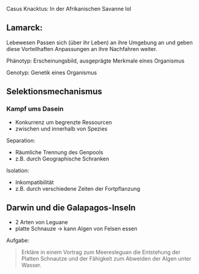 
Casus Knacktus: In der Afrikanischen Savanne lol

## Lamarck:
Lebewesen Passen sich (über ihr Leben) an ihre Umgebung an und geben diese Vorteilhaften Anpassungen an ihre Nachfahren weiter.


Phänotyp:
Erscheinungsbild, ausgeprägte Merkmale eines Organismus

Genotyp:
Genetik eines Organismus



## Selektionsmechanismus

### Kampf ums Dasein
- Konkurrenz um begrenzte Ressourcen
- zwischen und innerhalb von Spezies



Separation:
- Räumliche Trennung des Genpools
- z.B. durch Geographische Schranken

Isolation:
- Inkompatibilität
- z.B. durch verschiedene Zeiten der Fortpflanzung

## Darwin und die Galapagos-Inseln

- 2 Arten von Leguane
- platte Schnauze -> kann Algen von Felsen essen

Aufgabe:
> Erkläre in einem Vortrag zum Meeresleguan die Entstehung der Platten Schnautze und der Fähigkeit zum Abweiden der Algen unter Wasser.

